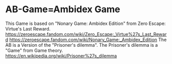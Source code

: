 # AB-Game=Ambidex Game
This Game is based on "Nonary Game: Ambidex Edition" from Zero Escape: Virtue's Last Reward.
https://zeroescape.fandom.com/wiki/Zero_Escape:_Virtue%27s_Last_Reward
https://zeroescape.fandom.com/wiki/Nonary_Game:_Ambidex_Edition
The AB is a Version of the "Prisoner's dilemma".
The Prisoner's dilemma is a "Game" from Game theory.
https://en.wikipedia.org/wiki/Prisoner%27s_dilemma
